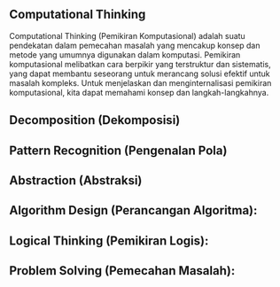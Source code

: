## Computational Thinking
Computational Thinking (Pemikiran Komputasional) adalah suatu pendekatan dalam pemecahan masalah yang mencakup konsep dan metode yang umumnya digunakan dalam komputasi. Pemikiran komputasional melibatkan cara berpikir yang terstruktur dan sistematis, yang dapat membantu seseorang untuk merancang solusi efektif untuk masalah kompleks. Untuk menjelaskan dan menginternalisasi pemikiran komputasional, kita dapat memahami konsep dan langkah-langkahnya.

##     Decomposition (Dekomposisi)
##     Pattern Recognition (Pengenalan Pola)
 ##    Abstraction (Abstraksi)
##     Algorithm Design (Perancangan Algoritma):
##     Logical Thinking (Pemikiran Logis):
##     Problem Solving (Pemecahan Masalah):

